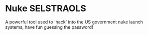 # Nuke SELSTRAOLS

A powerful tool used to 'hack' into the US government nuke launch systems, have fun guessing the password!
